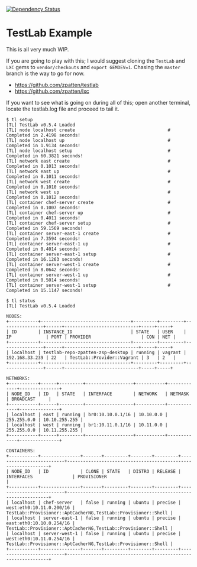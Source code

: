 [![Dependency Status](https://gemnasium.com/zpatten/testlab-repo.png)](https://gemnasium.com/zpatten/testlab-repo)

# TestLab Example

This is all very much WIP.

If you are going to play with this; I would suggest cloning the `TestLab` and `LXC` gems to `vendor/checkouts` and `export GEMDEV=1`.  Chasing the `master` branch is the way to go for now.

* https://github.com/zpatten/testlab
* https://github.com/zpatten/lxc

If you want to see what is going on during all of this; open another terminal, locate the testlab.log file and proceed to tail it.

    $ tl setup
    [TL] TestLab v0.5.4 Loaded
    [TL] node localhost create                                   # Completed in 2.4198 seconds!
    [TL] node localhost up                                       # Completed in 1.9134 seconds!
    [TL] node localhost setup                                    # Completed in 60.3821 seconds!
    [TL] network east create                                     # Completed in 0.1013 seconds!
    [TL] network east up                                         # Completed in 0.1011 seconds!
    [TL] network west create                                     # Completed in 0.1010 seconds!
    [TL] network west up                                         # Completed in 0.1012 seconds!
    [TL] container chef-server create                            # Completed in 0.1007 seconds!
    [TL] container chef-server up                                # Completed in 0.4011 seconds!
    [TL] container chef-server setup                             # Completed in 59.1569 seconds!
    [TL] container server-east-1 create                          # Completed in 7.3594 seconds!
    [TL] container server-east-1 up                              # Completed in 0.4014 seconds!
    [TL] container server-east-1 setup                           # Completed in 16.1263 seconds!
    [TL] container server-west-1 create                          # Completed in 8.0642 seconds!
    [TL] container server-west-1 up                              # Completed in 0.5014 seconds!
    [TL] container server-west-1 setup                           # Completed in 15.1147 seconds!

    $ tl status
    [TL] TestLab v0.5.4 Loaded

    NODES:
    +-----------+----------------------------------+---------+---------+----------------+------+----------------------------+-----+-----+
    | ID        | INSTANCE_ID                      | STATE   | USER    | IP             | PORT | PROVIDER                   | CON | NET |
    +-----------+----------------------------------+---------+---------+----------------+------+----------------------------+-----+-----+
    | localhost | testlab-repo-zpatten-zsp-desktop | running | vagrant | 192.168.33.239 | 22   | TestLab::Provider::Vagrant | 3   | 2   |
    +-----------+----------------------------------+---------+---------+----------------+------+----------------------------+-----+-----+

    NETWORKS:
    +-----------+------+---------+------------------+-----------+-------------+---------------+
    | NODE_ID   | ID   | STATE   | INTERFACE        | NETWORK   | NETMASK     | BROADCAST     |
    +-----------+------+---------+------------------+-----------+-------------+---------------+
    | localhost | east | running | br0:10.10.0.1/16 | 10.10.0.0 | 255.255.0.0 | 10.10.255.255 |
    | localhost | west | running | br1:10.11.0.1/16 | 10.11.0.0 | 255.255.0.0 | 10.11.255.255 |
    +-----------+------+---------+------------------+-----------+-------------+---------------+

    CONTAINERS:
    +-----------+---------------+-------+---------+--------+---------+--------------------------+---------------------------------------------------------------+
    | NODE_ID   | ID            | CLONE | STATE   | DISTRO | RELEASE | INTERFACES               | PROVISIONER                                                   |
    +-----------+---------------+-------+---------+--------+---------+--------------------------+---------------------------------------------------------------+
    | localhost | chef-server   | false | running | ubuntu | precise | west:eth0:10.11.0.200/16 | TestLab::Provisioner::AptCacherNG,TestLab::Provisioner::Shell |
    | localhost | server-east-1 | false | running | ubuntu | precise | east:eth0:10.10.0.254/16 | TestLab::Provisioner::AptCacherNG,TestLab::Provisioner::Shell |
    | localhost | server-west-1 | false | running | ubuntu | precise | west:eth0:10.11.0.254/16 | TestLab::Provisioner::AptCacherNG,TestLab::Provisioner::Shell |
    +-----------+---------------+-------+---------+--------+---------+--------------------------+---------------------------------------------------------------+
